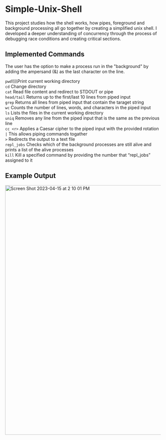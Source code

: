 # Simple-Unix-Shell
This project studies how the shell works, how pipes, foreground and background processing all go together by creating a simplified unix shell. I developed a deeper understanding of concurrency through the process of debugging race conditions and creating critical sections. 

## Implemented Commands
The user has the option to make a process run in the "background" by adding the ampersand (&) as the last character on the line.

```pwd```\\\\\\\Print current working directory <br />
```cd```        Change directory <br />
```cat```       Read file content and redirect to STDOUT or pipe <br />
```head/tail``` Returns up to the first/last 10 lines from piped input <br />
```grep```      Returns all lines from piped input that contain the taraget string <br />
```wc```        Counts the number of lines, words, and characters in the piped input <br />
```ls```        Lists the files in the current working directory <br />
```uniq```      Removes any line from the piped input that is the same as the previous line <br />
```cc <r>```    Applies a Caesar cipher to the piped input with the provided rotation <r> <br />
```|```         This allows piping commands togather <br />
```>```         Redirects the output to a text file <br />
```repl_jobs``` Checks which of the background processes are still alive and prints a list of the alive processes <br />
```kill```      Kill a specified command by providing the number that “repl_jobs” assigned to it <br />


## Example Output
<img width="805" alt="Screen Shot 2023-04-15 at 2 10 01 PM" src="https://user-images.githubusercontent.com/73949957/232246228-b4178fed-af82-4f0f-836b-055b9afc805f.png">
